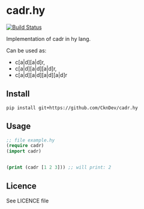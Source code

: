 # cadr.hy

[![Build Status](https://travis-ci.org/CknDev/cadr.hy.svg?branch=master)](https://travis-ci.org/CknDev/cadr.hy)

Implementation of cadr in hy lang.

Can be used as:
+ c[a|d][a|d]r,
+ c[a|d][a|d][a|d]r,
+ c[a|d][a|d][a|d][a|d]r


## Install

```
pip install git+https://github.com/CknDev/cadr.hy
```


## Usage

```clojure
;; file example.hy
(require cadr)
(import cadr)


(print (cadr [1 2 3])) ;; will print: 2
```


## Licence

See LICENCE file
